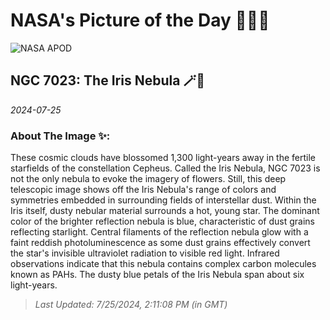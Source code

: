 
# NASA's Picture of the Day 🧑‍🚀💫

  ![NASA APOD](https://apod.nasa.gov/apod/image/2407/NGC7023_LRGB_fin_sig.jpg)
  
  ## NGC 7023: The Iris Nebula 🪄🌌
  
  _2024-07-25_
  
  ### About The Image ✨: 
  
  These cosmic clouds have blossomed 1,300 light-years away in the fertile starfields of the constellation Cepheus. Called the Iris Nebula, NGC 7023 is not the only nebula to evoke the imagery of flowers. Still, this deep telescopic image shows off the Iris Nebula's range of colors and symmetries embedded in surrounding fields of interstellar dust. Within the Iris itself, dusty nebular material surrounds a hot, young star. The dominant color of the brighter reflection nebula is blue, characteristic of dust grains reflecting starlight. Central filaments of the reflection nebula glow with a faint reddish photoluminescence as some dust grains effectively convert the star's invisible ultraviolet radiation to visible red light. Infrared observations indicate that this nebula contains complex carbon molecules known as PAHs. The dusty blue petals of the Iris Nebula span about six light-years.
  
  
  
  > _Last Updated: 7/25/2024, 2:11:08 PM (in GMT)_
  